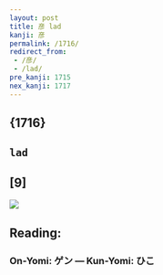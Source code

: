 ```yaml
---
layout: post
title: 彦 lad
kanji: 彦
permalink: /1716/
redirect_from:
 - /彦/
 - /lad/
pre_kanji: 1715
nex_kanji: 1717
---
```


## {1716}

## `lad`

## [9]

<div class="stroke"><img src="E5BDA6.png" /></div>

## Reading:

### On-Yomi: ゲン &mdash; Kun-Yomi: ひこ

